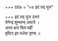 +++
title = "०४ इदं तद् युज"

+++
इदं तद् युज उत्तरं  
येनेन्द्रं शुम्भाम्य् अष्टये ।  
अस्य क्षत्रं श्रियं महीं  
वृष्टिर् इव वर्धया तृणम् ॥